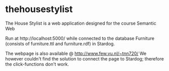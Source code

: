 # thehousestylist

The House Stylist is a web application designed for the course Semantic Web

Run at http://localhost:5000/ while connected to the database Furniture (consists of furniture.ttl and furniture.rdf) in Stardog.


The webpage is also available @ http://www.few.vu.nl/~tnn720/
We however couldn't find the solution to connect the page to Stardog; therefore the click-functions don't work.
